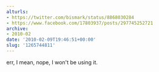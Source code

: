 ```yaml
---
alturls:
- https://twitter.com/bismark/status/8868030284
- https://www.facebook.com/17803937/posts/297745252721
archive:
- 2010-02
date: '2010-02-09T19:46:51+00:00'
slug: '1265744811'
---
```


err, I mean, nope, I won't be using it.

